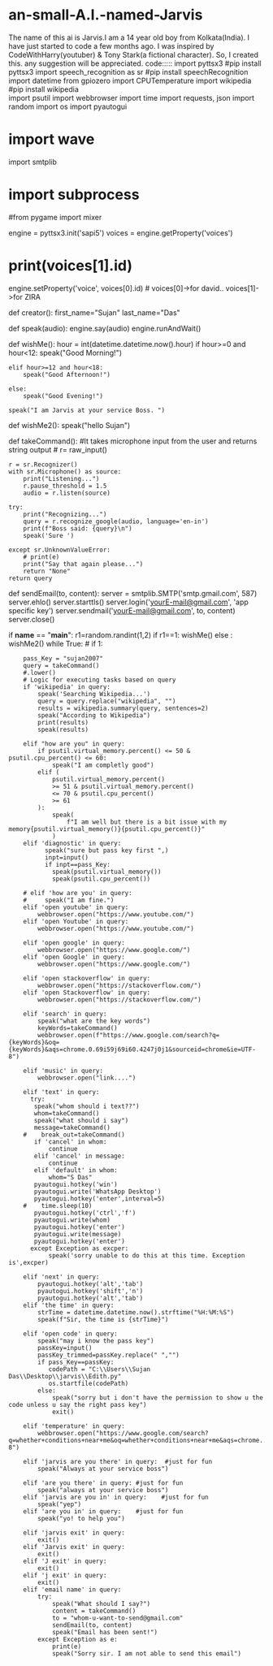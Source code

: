 # an-small-A.I.-named-Jarvis
The name of this ai is Jarvis.I am a 14 year old boy from Kolkata(India). I have just started to code a few months ago. I was inspired by CodeWithHarry(youtuber) & Tony Stark(a fictional character). So, I created this. any suggestion will be appreciated. 
code:::::
import pyttsx3 #pip install pyttsx3
import speech_recognition as sr #pip install speechRecognition
import datetime
from gpiozero import CPUTemperature
import wikipedia #pip install wikipedia  
import psutil
import webbrowser
import time
import requests, json
import random
import os
import pyautogui
# import wave
import smtplib
# import subprocess
#from pygame import mixer


engine = pyttsx3.init('sapi5')
voices = engine.getProperty('voices')
# print(voices[1].id)
engine.setProperty('voice', voices[0].id) # voices[0]->for david.. voices[1]->for ZIRA

def creator():
    first_name="Sujan"
    last_name="Das"


def speak(audio):
    engine.say(audio)
    engine.runAndWait()



def wishMe():
    hour = int(datetime.datetime.now().hour)
    if hour>=0 and hour<12:
        speak("Good Morning!")

    elif hour>=12 and hour<18:
        speak("Good Afternoon!")   

    else:
        speak("Good Evening!")  

    speak("I am Jarvis at your service Boss. ")  
def wishMe2():
    speak("hello Sujan")      

def takeCommand():
    #It takes microphone input from the user and returns string output
            # r= raw_input()

    r = sr.Recognizer()
    with sr.Microphone() as source:
        print("Listening...")
        r.pause_threshold = 1.5
        audio = r.listen(source)

    try:
        print("Recognizing...")    
        query = r.recognize_google(audio, language='en-in')
        print(f"Boss said: {query}\n")
        speak('Sure ')

    except sr.UnknownValueError:
        # print(e)    
        print("Say that again please...")  
        return "None"
    return query

def sendEmail(to, content):
    server = smtplib.SMTP('smtp.gmail.com', 587)
    server.ehlo()
    server.starttls()
    server.login('yourE-mail@gmail.com', 'app specific key')
    server.sendmail('yourE-mail@gmail.com', to, content)
    server.close()

if __name__ == "__main__":
    r1=random.randint(1,2)
    if r1==1:
      wishMe()
    else :
      wishMe2() 
    while True:
    # if 1:
            
        pass_Key = "sujan2007"
        query = takeCommand()
        #.lower()
        # Logic for executing tasks based on query
        if 'wikipedia' in query:
            speak('Searching Wikipedia...')
            query = query.replace("wikipedia", "")
            results = wikipedia.summary(query, sentences=2)
            speak("According to Wikipedia")
            print(results)
            speak(results)
        
        elif "how are you" in query:
            if psutil.virtual_memory.percent() <= 50 & psutil.cpu_percent() <= 60:
                speak("I am completly good")
            elif (
                psutil.virtual_memory.percent()
                >= 51 & psutil.virtual_memory.percent()
                <= 70 & psutil.cpu_percent()
                >= 61
            ):
                speak(
                    f"I am well but there is a bit issue with my memory{psutil.virtual_memory()}{psutil.cpu_percent()}"
                )
        elif 'diagnostic' in query:
              speak("sure but pass key first ",)
              inpt=input() 
              if inpt==pass_Key:
                speak(psutil.virtual_memory())
                speak(psutil.cpu_percent())    

        # elif 'how are you' in query:
        #     speak("I am fine.")
        elif 'open youtube' in query:
            webbrowser.open("https://www.youtube.com/")
        elif 'open Youtube' in query:
            webbrowser.open("https://www.youtube.com/")

        elif 'open google' in query:
            webbrowser.open("https://www.google.com/")
        elif 'open Google' in query:
            webbrowser.open("https://www.google.com/")

        elif 'open stackoverflow' in query:
            webbrowser.open("https://stackoverflow.com/")   
        elif 'open Stackoverflow' in query:
            webbrowser.open("https://stackoverflow.com/")   

        elif 'search' in query:
            speak("what are the key words")
            keyWords=takeCommand()
            webbrowser.open(f"https://www.google.com/search?q={keyWords}&oq={keyWords}&aqs=chrome.0.69i59j69i60.4247j0j1&sourceid=chrome&ie=UTF-8")

        elif 'music' in query:
            webbrowser.open("link....")

        elif 'text' in query:
          try:
           speak("whom should i text??")
           whom=takeCommand()
           speak("what should i say")
           message=takeCommand()
        #    break_out=takeCommand()
           if 'cancel' in whom:
               continue
           elif 'cancel' in message:
               continue 
           elif 'default' in whom:
               whom="S Das" 
           pyautogui.hotkey('win')
           pyautogui.write('WhatsApp Desktop')   
           pyautogui.hotkey('enter',interval=5)  
        #    time.sleep(10)
           pyautogui.hotkey('ctrl','f')
           pyautogui.write(whom)
           pyautogui.hotkey('enter')  
           pyautogui.write(message)
           pyautogui.hotkey('enter')
          except Exception as excper:
               speak('sorry unable to do this at this time. Exception is',excper)
 
        elif 'next' in query:
            pyautogui.hotkey('alt','tab')
            pyautogui.hotkey('shift','n')  
            pyautogui.hotkey('alt','tab')                        
        elif 'the time' in query:
            strTime = datetime.datetime.now().strftime("%H:%M:%S")    
            speak(f"Sir, the time is {strTime}")

        elif 'open code' in query:
            speak("may i know the pass key")
            passKey=input()
            passKey_trimmed=passKey.replace(" ","")
            if pass_Key==passKey:
               codePath = "C:\\Users\\Sujan Das\\Desktop\\jarvis\\Edith.py"
               os.startfile(codePath)
            else:
                speak("sorry but i don't have the permission to show u the code unless u say the right pass key")
                exit()

        elif 'temperature' in query:
            webbrowser.open("https://www.google.com/search?q=whether+conditions+near+me&oq=whether+conditions+near+me&aqs=chrome..69i57.20255j0j1&sourceid=chrome&ie=UTF-8")  

        elif 'jarvis are you there' in query:  #just for fun
            speak("Always at your service boss")    

        elif 'are you there' in query: #just for fun
            speak("always at your service boss")    
        elif 'jarvis are you in' in query:    #just for fun
            speak("yep") 
        elif 'are you in' in query:    #just for fun
            speak("yo! to help you") 
        
        elif 'jarvis exit' in query:
            exit()
        elif 'Jarvis exit' in query:
            exit()
        elif 'J exit' in query:
            exit()
        elif 'j exit' in query:
            exit()
        elif 'email name' in query:
            try:
                speak("What should I say?")
                content = takeCommand()
                to = "whom-u-want-to-send@gmail.com"    
                sendEmail(to, content)
                speak("Email has been sent!")
            except Exception as e:
                print(e)
                speak("Sorry sir. I am not able to send this email") 
